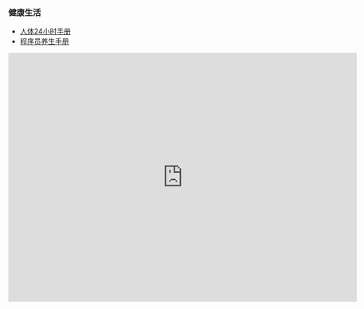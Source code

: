 ### 健康生活

- [人体24小时手册](http://t.cn/EUxp3qS)
- [程序员养生手册](http://t.cn/EUJOoXE)

<iframe src="http://app.siweidaotu.com/#Rbf159c73840b6401851e2eb2dc5afb56" width="700px" height="500px" frameborder="0" scrolling="no"></iframe>
